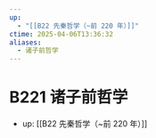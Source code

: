 ```yaml
---
up:
  - "[[B22 先秦哲学（~前 220 年）]]"
ctime: 2025-04-06T13:36:32
aliases:
  - 诸子前哲学
---
```


# B221 诸子前哲学

- up: [[B22 先秦哲学（~前 220 年）]]

